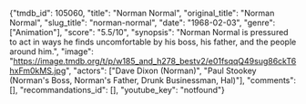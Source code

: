 {"tmdb_id": 105060, "title": "Norman Normal", "original_title": "Norman Normal", "slug_title": "norman-normal", "date": "1968-02-03", "genre": ["Animation"], "score": "5.5/10", "synopsis": "Norman Normal is pressured to act in ways he finds uncomfortable by his boss, his father, and the people around him.", "image": "https://image.tmdb.org/t/p/w185_and_h278_bestv2/e01fsqqQ49sug86ckT6hxFm0kMS.jpg", "actors": ["Dave Dixon (Norman)", "Paul Stookey (Norman's Boss, Norman's Father, Drunk Businessman, Hal)"], "comments": [], "recommandations_id": [], "youtube_key": "notfound"}